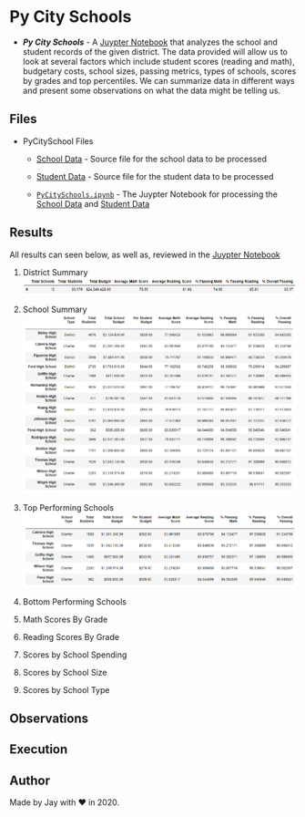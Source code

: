 # Py City Schools

- **_Py City Schools_** - A [Juypter Notebook](PyCitySchools/PyCitySchools.ipynb) that analyzes the school and student records of the given district. The data provided will allow us to look at several factors which include student scores (reading and math), budgetary costs, school sizes, passing metrics, types of schools, scores by grades and top percentiles. We can summarize data in different ways and present some observations on what the data might be telling us.

## Files

- PyCitySchool Files

  - [School Data](PyCitySchools/Resources/schools_complete.csv) - Source file for the school data to be processed

  - [Student Data](PyCitySchools/Resources/students_complete.csv) - Source file for the student data to be processed

  - [`PyCitySchools.ipynb`](PyCitySchools/PyCitySchools.ipynb) - The Juypter Notebook for processing the [School Data](PyCitySchools/Resources/schools_complete.csv) and [Student Data](PyCitySchools/Resources/students_complete.csv)

## Results

All results can seen below, as well as, reviewed in the [Juypter Notebook](PyCitySchools/PyCitySchools.ipynb)

1. District Summary
   ![District Summary](PyCitySchools/images/district.png)

1. School Summary
   ![School Summary](PyCitySchools/images/schoolsummary.png)

1. Top Performing Schools
   ![Top Performing](PyCitySchools/images/topperforming.png)

1. Bottom Performing Schools

1. Math Scores By Grade

1. Reading Scores By Grade

1. Scores by School Spending

1. Scores by School Size

1. Scores by School Type

## Observations

## Execution

## Author

Made by Jay with :heart: in 2020.
